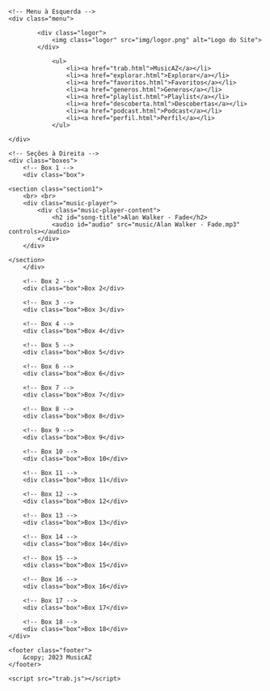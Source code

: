 <!DOCTYPE html>
<html lang="pt-BR">
<head>
    <meta charset="UTF-8">
    <meta name="viewport" content="width=device-width, initial-scale=1.0">
    <link rel="stylesheet" href="trab1.css">
    <title>MusicAZ</title>
</head>
<body>

    <!-- Menu à Esquerda -->
    <div class="menu">
    
            <div class="logor">
                <img class="logor" src="img/logor.png" alt="Logo do Site">
            </div>
            
                <ul>
                    <li><a href="trab.html">MusicAZ</a></li>
                    <li><a href="explorar.html">Explorar</a></li>
                    <li><a href="favoritos.html">Favoritos</a></li>
                    <li><a href="generos.html">Generos</a></li>
                    <li><a href="playlist.html">Playlist</a></li>
                    <li><a href="descoberta.html">Descobertas</a></li>
                    <li><a href="podcast.html">Podcast</a></li>
                    <li><a href="perfil.html">Perfil</a></li>
                </ul>
            
    </div>
    
    <!-- Seções à Direita -->
    <div class="boxes">
        <!-- Box 1 -->
        <div class="box"> 
              
    <section class="section1">
        <br> <br>
        <div class="music-player">
            <div class="music-player-content">
                <h2 id="song-title">Alan Walker - Fade</h2>
                <audio id="audio" src="music/Alan Walker - Fade.mp3" controls></audio>
            </div>
        </div>
       
    </section>
        </div>
        
        <!-- Box 2 -->
        <div class="box">Box 2</div>
        
        <!-- Box 3 -->
        <div class="box">Box 3</div>
        
        <!-- Box 4 -->
        <div class="box">Box 4</div>
        
        <!-- Box 5 -->
        <div class="box">Box 5</div>
        
        <!-- Box 6 -->
        <div class="box">Box 6</div>
        
        <!-- Box 7 -->
        <div class="box">Box 7</div>
        
        <!-- Box 8 -->
        <div class="box">Box 8</div>
        
        <!-- Box 9 -->
        <div class="box">Box 9</div>
        
        <!-- Box 10 -->
        <div class="box">Box 10</div>
        
        <!-- Box 11 -->
        <div class="box">Box 11</div>
        
        <!-- Box 12 -->
        <div class="box">Box 12</div>
        
        <!-- Box 13 -->
        <div class="box">Box 13</div>
        
        <!-- Box 14 -->
        <div class="box">Box 14</div>
        
        <!-- Box 15 -->
        <div class="box">Box 15</div>
        
        <!-- Box 16 -->
        <div class="box">Box 16</div>
        
        <!-- Box 17 -->
        <div class="box">Box 17</div>
        
        <!-- Box 18 -->
        <div class="box">Box 18</div>
    </div>
 
    <footer class="footer">
        &copy; 2023 MusicAZ
    </footer>
    
    <script src="trab.js"></script>
</body>
</html>
